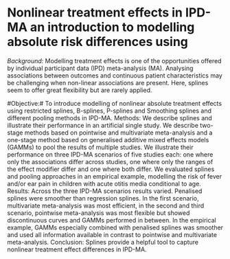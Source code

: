 # Nonlinear treatment effects in IPD-MA an introduction to modelling absolute risk differences using 



*Background:* 
Modelling treatment effects is one of the opportunities offered by individual participant data (IPD) meta-analysis (MA). Analysing associations between outcomes and continuous patient characteristics may be challenging when non-linear associations are present. Here, splines seem to offer great flexibility but are rarely applied.  

#Objective:#  To introduce modelling of nonlinear absolute treatment effects using restricted splines, B-splines, P-splines and Smoothing splines and different pooling methods in IPD-MA.  Methods: We describe splines and illustrate their performance in an artificial single study. We describe two-stage methods based on pointwise and multivariate meta-analysis and a one-stage method based on generalised additive mixed effects models (GAMMs) to pool the results of multiple studies. We illustrate their performance on three IPD-MA scenarios of five studies each: one where only the associations differ across studies, one where only the ranges of the effect modifier differ and one where both differ. We evaluated splines and pooling approaches in an empirical example, modelling the risk of fever and/or ear pain in children with acute otitis media conditional to age.  Results: Across the three IPD-MA scenarios results varied. Penalised splines were smoother than regression splines. In the first scenario, multivariate meta-analysis was most efficient, in the second and third scenario, pointwise meta-analysis was most flexible but showed discontinuous curves and GAMMs performed in between. In the empirical example, GAMMs especially combined with penalised splines was smoother and used all information available in contrast to pointwise and multivariate meta-analysis.  Conclusion: Splines provide a helpful tool to capture nonlinear treatment effect differences in IPD-MA.









